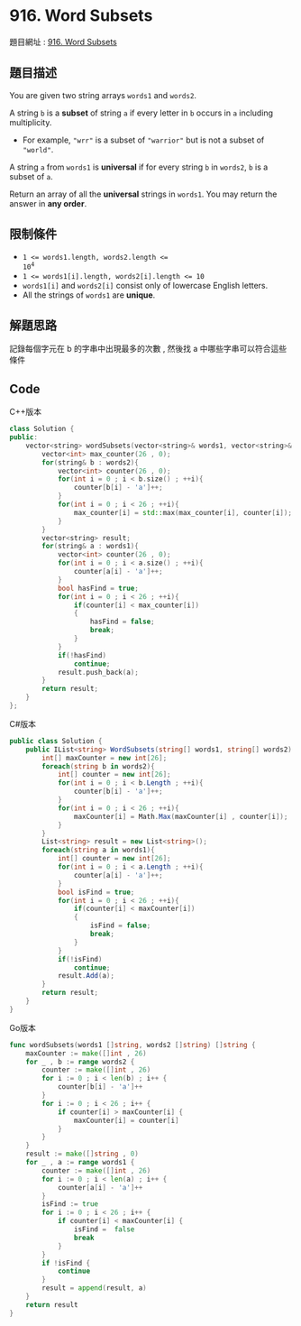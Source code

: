 # 916. Word Subsets

題目網址 : [916. Word Subsets](https://leetcode.com/problems/word-subsets/description)

## 題目描述

You are given two string arrays `words1` and `words2`.

A string `b` is a **subset** of string `a` if every letter in `b` occurs in `a` including multiplicity.

- For example, `"wrr"` is a subset of `"warrior"` but is not a subset of `"world"`.

A string `a` from `words1` is **universal** if for every string `b` in `words2`, `b` is a subset of `a`.

Return an array of all the **universal** strings in `words1`. You may return the answer in **any order**.

## 限制條件

- <code>1 <= words1.length, words2.length <= 10<sup>4</sup></code>
- `1 <= words1[i].length, words2[i].length <= 10`
- `words1[i]` and `words2[i]` consist only of lowercase English letters.
- All the strings of `words1` are **unique**.

## 解題思路

記錄每個字元在 b 的字串中出現最多的次數 , 然後找 a 中哪些字串可以符合這些條件

## Code

C++版本

```C++
class Solution {
public:
    vector<string> wordSubsets(vector<string>& words1, vector<string>& words2) {
        vector<int> max_counter(26 , 0);
        for(string& b : words2){
            vector<int> counter(26 , 0);
            for(int i = 0 ; i < b.size() ; ++i){
                counter[b[i] - 'a']++;
            }
            for(int i = 0 ; i < 26 ; ++i){
                max_counter[i] = std::max(max_counter[i], counter[i]);
            }
        }
        vector<string> result;
        for(string& a : words1){
            vector<int> counter(26 , 0);
            for(int i = 0 ; i < a.size() ; ++i){
                counter[a[i] - 'a']++;
            }
            bool hasFind = true;
            for(int i = 0 ; i < 26 ; ++i){
                if(counter[i] < max_counter[i])
                {
                    hasFind = false;
                    break;
                }
            }
            if(!hasFind)
                continue;
            result.push_back(a);
        }
        return result;
    }
};
```

C#版本
```C#
public class Solution {
    public IList<string> WordSubsets(string[] words1, string[] words2) {
        int[] maxCounter = new int[26];
        foreach(string b in words2){
            int[] counter = new int[26];
            for(int i = 0 ; i < b.Length ; ++i){
                counter[b[i] - 'a']++;
            }
            for(int i = 0 ; i < 26 ; ++i){
                maxCounter[i] = Math.Max(maxCounter[i] , counter[i]);
            }
        }
        List<string> result = new List<string>();
        foreach(string a in words1){
            int[] counter = new int[26];
            for(int i = 0 ; i < a.Length ; ++i){
                counter[a[i] - 'a']++;
            }
            bool isFind = true;
            for(int i = 0 ; i < 26 ; ++i){
                if(counter[i] < maxCounter[i])
                {
                    isFind = false;
                    break;
                }
            }
            if(!isFind)
                continue;
            result.Add(a);
        }
        return result;
    }
}
```

Go版本
```go
func wordSubsets(words1 []string, words2 []string) []string {
    maxCounter := make([]int , 26)
    for _ , b := range words2 {
        counter := make([]int , 26)
        for i := 0 ; i < len(b) ; i++ {
            counter[b[i] - 'a']++
        }
        for i := 0 ; i < 26 ; i++ {
            if counter[i] > maxCounter[i] {
                maxCounter[i] = counter[i]
            }
        }
    }
    result := make([]string , 0)
    for _ , a := range words1 {
        counter := make([]int , 26)
        for i := 0 ; i < len(a) ; i++ {
            counter[a[i] - 'a']++
        }
        isFind := true
        for i := 0 ; i < 26 ; i++ {
            if counter[i] < maxCounter[i] {
                isFind =  false
                break
            }
        }
        if !isFind {
            continue
        }
        result = append(result, a)
    }
    return result
}
```
